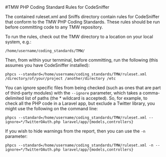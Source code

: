 #TMW PHP Coding Standard Rules for CodeSniffer

The contained ruleset.xml and Sniffs directory contain rules for CodeSniffer that conform to the TMW PHP Coding Standards. These rules should be run before committing code to any TMW repository.

To run the rules, check out the TMW directory to a location on your local system, e.g.:

```
/home/username/coding_standards/TMW/
```

Then, from within your ternminal, before committing, run the following (this assumes you have CodeSniffer installed):

```shell
phpcs --standard=/home/username/coding_standards/TMW/ruleset.xml /directory/of/your/project /another/directory /etc
```

You can ignore specific files from being checked (such as ones that are part of third-party modules) with the `--ignore` parameter, which takes a comma-delimited list of paths (the * wildcard is accepted). So, for example, to check all the PHP code in a Laravel app, but exclude a Twitter library, you might use the following on the command line:

```shell
phpcs --standard=/home/username/coding_standards/TMW/ruleset.xml --ignore=*/TwitterOAuth.php laravel/app/{models,controllers}
```

If you wish to hide warnings from the report, then you can use the `-n` parameter:

```shell
phpcs --standard=/home/username/coding_standards/TMW/ruleset.xml -n --ignore=*/TwitterOAuth.php laravel/app/{models,controllers}
```
